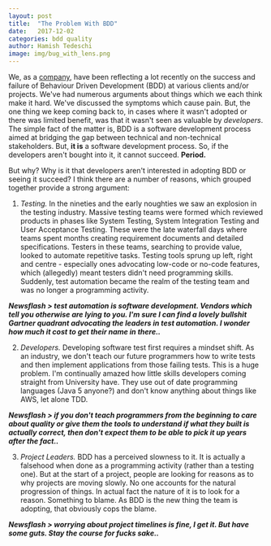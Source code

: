 ```yaml
---
layout: post
title:  "The Problem With BDD"
date:   2017-12-02
categories: bdd quality
author: Hamish Tedeschi
image: img/bug_with_lens.png
---
```


We, as a [company](www.mechanicalrock.io/), have been reflecting a lot recently on the success and failure of Behaviour Driven Development (BDD) at various clients and/or projects. We've had numerous arguments about things which we each think make it hard. We've discussed the symptoms which cause pain. But, the one thing we keep coming back to, in cases where it wasn't adopted or there was limited benefit, was that it wasn't seen as valuable by *developers*. The simple fact of the matter is, BDD is a software development process aimed at bridging the gap between technical and non-technical stakeholders. But, **it is** a software development process. So, if the developers aren't bought into it, it cannot succeed. **Period.**

But why? Why is it that developers aren't interested in adopting BDD or seeing it succeed? I think there are a number of reasons, which grouped together provide a strong argument:

1) *Testing.* In the nineties and the early noughties we saw an explosion in the testing industry. Massive testing teams were formed which reviewed products in phases like System Testing, System Integration Testing and User Acceptance Testing. These were the late waterfall days where teams spent months creating requirement documents and detailed specifications. Testers in these teams, searching to provide value, looked to automate repetitive tasks. Testing tools sprung up left, right and centre - especially ones advocating low-code or no-code features, which (allegedly) meant testers didn't need programming skills. Suddenly, test automation became the realm of the testing team and was no longer a programming activity. 

***Newsflash > test automation is software development. Vendors which tell you otherwise are lying to you. I'm sure I can find a lovely bullshit Gartner quadrant advocating the leaders in test automation. I wonder how much it cost to get their name in there..***

2) *Developers.* Developing software test first requires a mindset shift. As an industry, we don't teach our future programmers how to write tests and then implement applications from those failing tests. This is a huge problem. I'm continually amazed how little skills developers coming straight from University have. They use out of date programming languages (Java 5 anyone?) and don't know anything about things like AWS, let alone TDD.

***Newsflash > if you don't teach programmers from the beginning to care about quality or give them the tools to understand if what they built is actually correct, then don't expect them to be able to pick it up years after the fact..***

3) *Project Leaders.* BDD has a perceived slowness to it. It is actually a falsehood when done as a programming activity (rather than a testing one). But at the start of a project, people are looking for reasons as to why projects are moving slowly. No one accounts for the natural progression of things. In actual fact the nature of it is to look for a reason. Something to blame. As BDD is the new thing the team is adopting, that obviously cops the blame.

***Newsflash > worrying about project timelines is fine, I get it. But have some guts. Stay the course for fucks sake..***